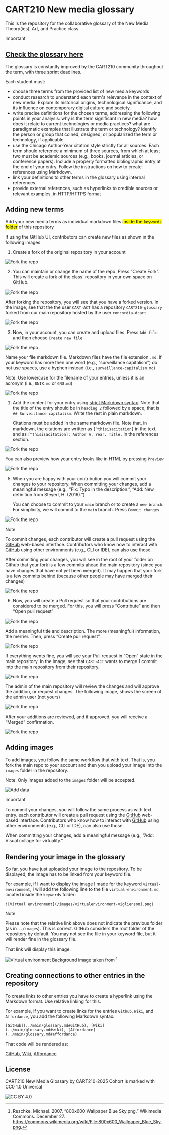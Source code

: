 # CART210 New media glossary
This is the repository for the collaborative glossary of the New Media Theory(ies), Art, and Practice class.

>[!IMPORTANT]
> ## [Check the glossary here](./glossary.md)

The glossary is constantly improved by the CART210 community throughout the term, with three sprint deadlines.






Each student must:

- choose three terms from the provided list of new media keywords
- conduct research to understand each term's relevance in the context of new media. Explore its historical origins, technological significance, and its influence on contemporary digital culture and society.
- write precise definitions for the chosen terms, addressing the following points in your analysis: why is the term significant in new media? how does it relate to current technologies or media practices? what are paradigmatic examples that illustrate the term or technology? identify the person or group that coined, designed, or popularized the term or technology, if applicable.
- use the Chicago Author-Year citation style strictly for all sources. Each term should reference a minimum of three sources, from which at least two must be academic sources (e.g., books, journal articles, or conference papers).
Include a properly formatted bibliographic entry at the end of your entry. Follow the instructions on how to create references using Markdown.
- link your definitions to other terms in the glossary using internal references.
- provide external references, such as hyperlinks to credible sources or relevant examples, in HTTP/HTTPS format

## Adding new terms

Add your new media terms as individual markdown files <mark>inside the `keywords` folder</mark> of this repository

If using the GitHub UI, contributors can create new files as shown in the following images

1. Create a fork of the original repository in your account

![Fork the repo](images/PR-01.png)

2. You can maintain or change the name of the repo. Press “Create Fork”. This will create a fork of the class' repository in your own space on GitHub.

![Fork the repo](images/PR-02.png)

After forking the repository, you will see that you have a forked version. In the image, see that the the user `CART-ACT` has a repository `CART210-glossary` forked from our main repository hosted by the user `concordia-dcart`

![Fork the repo](images/PR-03.png)

3. Now, in your account, you can create and upload files. Press `Add file` and then choose `Create new file`

![Fork the repo](images/PR-04.png)



Name your file markdown file. Markdown files have the file extension `.md`. If your keyword has more then one word (e.g., “surveillance capitalism”) do not use spaces, use a hyphen instead (i.e., `surveillance-capitalism.md`)

Note: Use lowercase for the filename of your entries, unless it is an acronym (i.e., `UNIX.md` or `GNU.md`)

![Fork the repo](images/PR-05.png)

1. Add the content for your entry using [strict Markdown syntax](https://docs.github.com/en/get-started/writing-on-github/getting-started-with-writing-and-formatting-on-github/basic-writing-and-formatting-syntax). Note that the title of the entry should be in `heading 2` followed by a space, that is `## Surveillance capitalism`. Write the rest in plain markdown.

    Citations must be added in the same markdown file. Note that, in markdown, the citations are written as `[^thisisacitation]` in the text, and as `[^thisisacitation]: Author A. Year. Title.` in the references section. 


![Fork the repo](images/PR-06.png)

You can also preview how your entry looks like in HTML by pressing `Preview`

![Fork the repo](images/PR-07.png)




5. When you are happy with your contribution you will commit your changes to your repository. When committing your changes, add a meaningful message (e.g., ”Fix: Typo in the description.”, ”Add: New definition from Steyerl, H. (2016).”)

    You can choose to commit to your `main` branch or to create a `new branch`. For simplicity, we will commit to the `main` branch. Press `Commit changes`

![Fork the repo](images/PR-08.png)

>[!NOTE]
> To commit changes, each contributor will create a pull request using the [GitHub](../main/glossary.md#GitHub) web-based interface. Contributors who know how to interact with [GitHub](../main/glossary.md#GitHub) using other environments (e.g., CLI or IDE), can also use those.

After commiting your changes, you will see in the root of your folder on Github that your fork is a few commits ahead the main repository (since you have changes that have not yet been merged). It may happen that your fork is a few commits behind (because other people may have merged their changes)

![Fork the repo](images/PR-09.png)

6. Now, you will create a Pull request so that your contributions are considered to be merged. For this, you will press “Contribute” and then “Open pull request”

![Fork the repo](images/PR-10.png)

Add a meaningful title and description. The more (meaningful) information, the merrier. Then, press “Create pull request”.

![Fork the repo](images/PR-11.png)

If everything wents fine, you will see your Pull request in “Open” state in the main repository. In the image, see that `CART-ACT` wants to merge 1 commit into the main repository from their repository.

![Fork the repo](images/PR-12.png)

The admin of the main repository will review the changes and will approve the addition, or request changes. The following image, shows the screen of the admin user (not yours)

![Fork the repo](images/PR-13.png)

After your additions are reviewed, and if approved, you will receive a “Merged” confirmation.

![Fork the repo](images/PR-14.png)


## Adding images

To add images, you follow the same workflow that with text. That is, you fork the main repo to your account and then you upload your image into the `images` folder in the repository.

Note:  Only images added to the `images` folder will be accepted.

![Add data](images/04-upload-files.png)

>[!IMPORTANT]
> To commit your changes, you will follow the same process as with text entry. each contributor will create a pull request using the [GitHub](../main/glossary.md#GitHub) web-based interface. Contributors who know how to interact with [GitHub](../main/glossary.md#GitHub) using other environments (e.g., CLI or IDE), can also use those.

When committing your changes, add a meaningful message (e.g., ”Add: Visual collage for virtuality.”



## Rendering your image in the glossary

So far, you have just uploaded your image to the repository. To be displayed, the image has to be linked from your keyword file.

For example, if I want to display the image I made for the keyword `virtual-environment`, I will add the following line to the file `virtual-environment.md` located inside the `keywords` folder:

```![Virtual environment](/images/virtualenvironment-vigliensoni.png)```

> [!NOTE]  
> Please note that the relative link above does not indicate the previous folder (as in `../images`). This is correct. GitHub considers the root folder of the repository by default. You may not see the file in your keyword file, but it will render fine in the glossary file.


That link will display this image:

![Virtual environment](images/virtualenvironment-vigliensoni.png)
Background image taken from [^reschke07wallpaper]

[^reschke07wallpaper]: Reschke, Michael. 2007. “800x600 Wallpaper Blue Sky.png.” Wikimedia Commons. December 27. https://commons.wikimedia.org/wiki/File:800x600_Wallpaper_Blue_Sky.png.


## Creating connections to other entries in the repository

To create links to other entries you have to create a hyperlink using the Markdown format. Use relative linking for this. 

For example, if you want to create links for the entries `Github`, `Wiki`, and `Affordance`, you add the following Markdown syntax:

```
[GitHub](../main/glossary.md#GitHub), [Wiki](../main/glossary.md#wiki), [Affordance](../main/glossary.md#affordance)
```

That code will be rendered as:

[GitHub](../main/glossary.md#GitHub), [Wiki](../main/glossary.md#wiki), [Affordance](../main/glossary.md#affordance)


## License

CART210 New Media Glossary by CART210-2025 Cohort is marked with CC0 1.0 Universal 


 ![CC BY 4.0][cc-publicdomain]

[cc-publicdomain]: https://mirrors.creativecommons.org/presskit/buttons/88x31/svg/cc-zero.svg